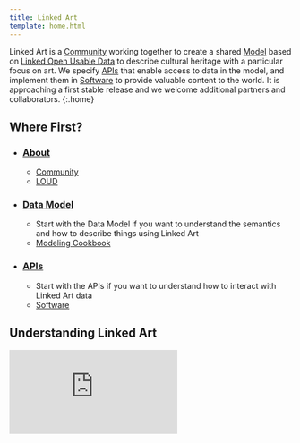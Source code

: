 ```yaml
---
title: Linked Art
template: home.html
---
```


Linked Art is a [Community](/community/) working together to create a shared [Model](/model/) based on [Linked Open Usable Data](/loud/) to describe cultural heritage with a particular focus on art. We specify [APIs](/api/) that enable access to data in the model, and implement them in [Software](/software/) to provide valuable content to the world. It is approaching a first stable release and we welcome additional partners and collaborators.
{:.home}


## Where First?

* ### [About](/about/)
    * [Community](/community/)
    * [LOUD](/loud/)

* ### [Data Model](/model/)
    * Start with the Data Model if you want to understand the semantics and how to describe things using Linked Art
    * [Modeling Cookbook](/cookbook/)

* ### [APIs](/api/)
    * Start with the APIs if you want to understand how to interact with Linked Art data
    * [Software](/software/)



## Understanding Linked Art

<div class="responsive-google-slides">
<iframe src="https://docs.google.com/presentation/d/e/2PACX-1vSraxFteSqttGo9igjee5yQ7BsscOkbGvdDIjDsXbvz3zAx5VN0UPp8Em3qEypWNlUnK8V4REXblfnQ/embed?start=false&loop=true&delayms=30000" frameborder="0" allowfullscreen="true" mozallowfullscreen="true" webkitallowfullscreen="true"></iframe>
</div>



